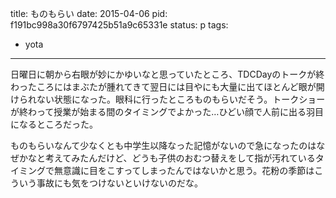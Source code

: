 title: ものもらい
date: 2015-04-06
pid: f191bc998a30f6797425b51a9c65331e
status: p
tags:
- yota
---

日曜日に朝から右眼が妙にかゆいなと思っていたところ、TDCDayのトークが終わったころにはまぶたが腫れてきて翌日には目やにも大量に出てほとんど眼が開けられない状態になった。眼科に行ったところものもらいだそう。トークショーが終わって授業が始まる間のタイミングでよかった…ひどい顔で人前に出る羽目になるところだった。

ものもらいなんて少なくとも中学生以降なった記憶がないので急になったのはなぜかなと考えてみたんだけど、どうも子供のおむつ替えをして指が汚れているタイミングで無意識に目をこすってしまったんではないかと思う。花粉の季節はこういう事故にも気をつけないといけないのだな。